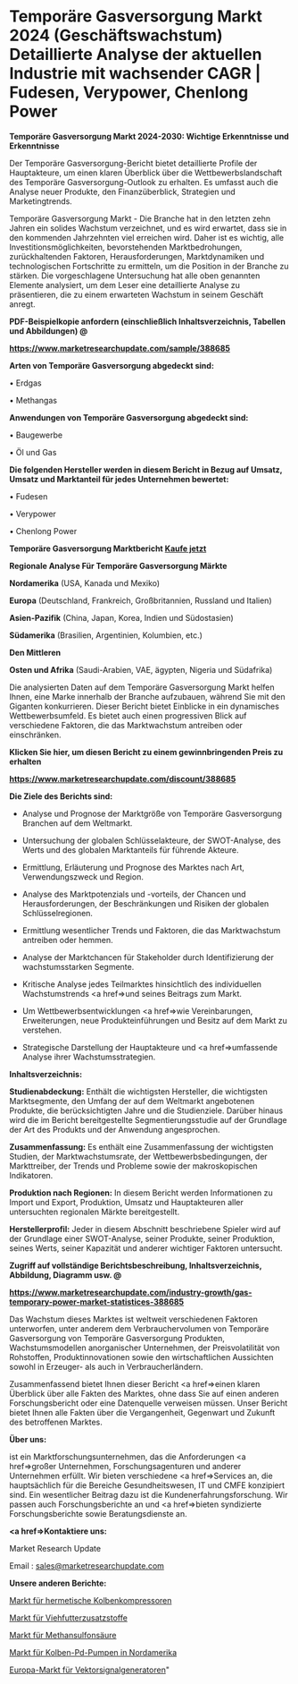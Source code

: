 # Temporäre Gasversorgung Markt 2024 (Geschäftswachstum) Detaillierte Analyse der aktuellen Industrie mit wachsender CAGR | Fudesen, Verypower, Chenlong Power

<strong>Temporäre Gasversorgung Markt 2024-2030: Wichtige Erkenntnisse und Erkenntnisse</strong>

Der Temporäre Gasversorgung-Bericht bietet detaillierte Profile der Hauptakteure, um einen klaren Überblick über die Wettbewerbslandschaft des Temporäre Gasversorgung-Outlook zu erhalten. Es umfasst auch die Analyse neuer Produkte, den Finanzüberblick, Strategien und Marketingtrends.

Temporäre Gasversorgung Markt - Die Branche hat in den letzten zehn Jahren ein solides Wachstum verzeichnet, und es wird erwartet, dass sie in den kommenden Jahrzehnten viel erreichen wird. Daher ist es wichtig, alle Investitionsmöglichkeiten, bevorstehenden Marktbedrohungen, zurückhaltenden Faktoren, Herausforderungen, Marktdynamiken und technologischen Fortschritte zu ermitteln, um die Position in der Branche zu stärken. Die vorgeschlagene Untersuchung hat alle oben genannten Elemente analysiert, um dem Leser eine detaillierte Analyse zu präsentieren, die zu einem erwarteten Wachstum in seinem Geschäft anregt.



<strong><b>PDF-Beispielkopie anfordern (einschließlich Inhaltsverzeichnis, Tabellen und Abbildungen) @ </b></strong>

<strong><a href=https://www.marketresearchupdate.com/sample/388685>

<strong>https://www.marketresearchupdate.com/sample/388685</u></a></strong></strong>



<strong>Arten von Temporäre Gasversorgung abgedeckt sind:</strong>

• Erdgas

• Methangas



<strong>Anwendungen von Temporäre Gasversorgung abgedeckt sind:</strong>

• Baugewerbe

• Öl und Gas



<strong>Die folgenden Hersteller werden in diesem Bericht in Bezug auf Umsatz, Umsatz und Marktanteil für jedes Unternehmen bewertet:</strong>

• Fudesen

• Verypower

• Chenlong Power



<strong>Temporäre Gasversorgung Marktbericht <a href=https://www.marketresearchupdate.com/buynow/388685>Kaufe jetzt</a></strong>



<strong>Regionale Analyse Für Temporäre Gasversorgung Märkte</strong>



<strong>Nordamerika</strong> (USA, Kanada und Mexiko)



<strong>Europa</strong> (Deutschland, Frankreich, Großbritannien, Russland und Italien)



<strong>Asien-Pazifik</strong> (China, Japan, Korea, Indien und Südostasien)



<strong>Südamerika</strong> (Brasilien, Argentinien, Kolumbien, etc.)



<strong>Den Mittleren</strong> 

<strong>Osten und Afrika</strong> (Saudi-Arabien, VAE, ägypten, Nigeria und Südafrika)

Die analysierten Daten auf dem Temporäre Gasversorgung Markt helfen Ihnen, eine Marke innerhalb der Branche aufzubauen, während Sie mit den Giganten konkurrieren. Dieser Bericht bietet Einblicke in ein dynamisches Wettbewerbsumfeld. Es bietet auch einen progressiven Blick auf verschiedene Faktoren, die das Marktwachstum antreiben oder einschränken.



<strong>Klicken Sie hier, um diesen Bericht zu einem gewinnbringenden Preis zu erhalten
</strong>

<strong><a href=https://www.marketresearchupdate.com/discount/388685>https://www.marketresearchupdate.com/discount/388685</b></u></strong></a>



<strong>Die Ziele des Berichts sind:</strong>

- Analyse und Prognose der Marktgröße von Temporäre Gasversorgung Branchen auf dem Weltmarkt.

- Untersuchung der globalen Schlüsselakteure, der SWOT-Analyse, des Werts und des globalen Marktanteils für führende Akteure.

- Ermittlung, Erläuterung und Prognose des Marktes nach Art, Verwendungszweck und Region.

- Analyse des Marktpotenzials und -vorteils, der Chancen und Herausforderungen, der Beschränkungen und Risiken der globalen Schlüsselregionen.

- Ermittlung wesentlicher Trends und Faktoren, die das Marktwachstum antreiben oder hemmen.

- Analyse der Marktchancen für Stakeholder durch Identifizierung der wachstumsstarken Segmente.

- Kritische Analyse jedes Teilmarktes hinsichtlich des individuellen Wachstumstrends <a href=>und</a> seines Beitrags zum Markt.

- Um Wettbewerbsentwicklungen <a href=>wie</a> Vereinbarungen, Erweiterungen, neue Produkteinführungen und Besitz auf dem Markt zu verstehen.

- Strategische Darstellung der Hauptakteure und <a href=>umfas</a>sende Analyse ihrer Wachstumsstrategien.



<strong>Inhaltsverzeichnis:</strong>



<strong>Studienabdeckung:</strong> Enthält die wichtigsten Hersteller, die wichtigsten Marktsegmente, den Umfang der auf dem Weltmarkt angebotenen Produkte, die berücksichtigten Jahre und die Studienziele. Darüber hinaus wird die im Bericht bereitgestellte Segmentierungsstudie auf der Grundlage der Art des Produkts und der Anwendung angesprochen.



<strong>Zusammenfassung:</strong> Es enthält eine Zusammenfassung der wichtigsten Studien, der Marktwachstumsrate, der Wettbewerbsbedingungen, der Markttreiber, der Trends und Probleme sowie der makroskopischen Indikatoren.



<strong>Produktion nach Regionen:</strong> In diesem Bericht werden Informationen zu Import und Export, Produktion, Umsatz und Hauptakteuren aller untersuchten regionalen Märkte bereitgestellt.



<strong>Herstellerprofil:</strong> Jeder in diesem Abschnitt beschriebene Spieler wird auf der Grundlage einer SWOT-Analyse, seiner Produkte, seiner Produktion, seines Werts, seiner Kapazität und anderer wichtiger Faktoren untersucht.



<strong><b>Zugriff auf vollständige Berichtsbeschreibung, Inhaltsverzeichnis, Abbildung, Diagramm usw. @ </b></strong>

<strong><a href=https://www.marketresearchupdate.com/industry-growth/gas-temporary-power-market-statistices-388685>https://www.marketresearchupdate.com/industry-growth/gas-temporary-power-market-statistices-388685</a></strong>

Das Wachstum dieses Marktes ist weltweit verschiedenen Faktoren unterworfen, unter anderem dem Verbrauchervolumen von Temporäre Gasversorgung von Temporäre Gasversorgung Produkten, Wachstumsmodellen anorganischer Unternehmen, der Preisvolatilität von Rohstoffen, Produktinnovationen sowie den wirtschaftlichen Aussichten sowohl in Erzeuger- als auch in Verbraucherländern.

Zusammenfassend bietet Ihnen dieser Bericht <a href=>einen</a> klaren Überblick über alle Fakten des Marktes, ohne dass Sie auf einen anderen Forschungsbericht oder eine Datenquelle verweisen müssen. Unser Bericht bietet Ihnen alle Fakten über die Vergangenheit, Gegenwart und Zukunft des betroffenen Marktes.



<strong>Über uns:</strong>

 ist ein Marktforschungsunternehmen, das die Anforderungen <a href=>großer</a> Unternehmen, Forschungsagenturen und anderer Unternehmen erfüllt. Wir bieten verschiedene <a href=>Services</a> an, die hauptsächlich für die Bereiche Gesundheitswesen, IT und CMFE konzipiert sind. Ein wesentlicher Beitrag dazu ist die Kundenerfahrungsforschung. Wir passen auch Forschungsberichte an und <a href=>bieten</a> syndizierte Forschungsberichte sowie Beratungsdienste an.



<strong><a href=>Kontaktiere uns:</a></strong>

Market Research Update

Email : sales@marketresearchupdate.com



<strong>Unsere anderen Berichte:</strong>

<a href=https://www.linkedin.com/pulse/reciprocating-hermetic-compressors-market-analyzing>Markt für hermetische Kolbenkompressoren</a>

<a href=https://www.linkedin.com/pulse/cattle-feed-additives-market-sizing-up-anticipating>Markt für Viehfutterzusatzstoffe</a>

<a href=https://www.linkedin.com/pulse/methanesulfonic-acid-market-2023-remarking-enormous>Markt für Methansulfonsäure</a>

<a href=https://www.linkedin.com/pulse/north-america-reciprocating-pd-pumps-market-2023-2030>Markt für Kolben-Pd-Pumpen in Nordamerika</a>

<a href=https://www.linkedin.com/pulse/europe-vector-signal-generator-market-dweqf/>Europa-Markt für Vektorsignalgeneratoren</a>"
